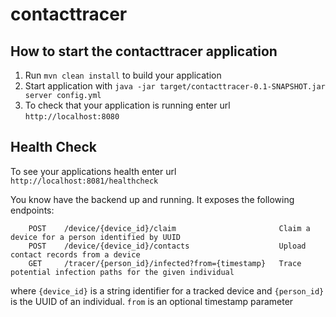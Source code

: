 # contacttracer

How to start the contacttracer application
---

1. Run `mvn clean install` to build your application
1. Start application with `java -jar target/contacttracer-0.1-SNAPSHOT.jar server config.yml`
1. To check that your application is running enter url `http://localhost:8080`

Health Check
---

To see your applications health enter url `http://localhost:8081/healthcheck`

You know have the backend up and running. It exposes the following endpoints:

```
    POST    /device/{device_id}/claim                       Claim a device for a person identified by UUID
    POST    /device/{device_id}/contacts                    Upload contact records from a device
    GET     /tracer/{person_id}/infected?from={timestamp}   Trace potential infection paths for the given individual
```
where `{device_id}` is a string identifier for a tracked device and `{person_id}` is the UUID of an individual. `from` is an optional timestamp parameter 

